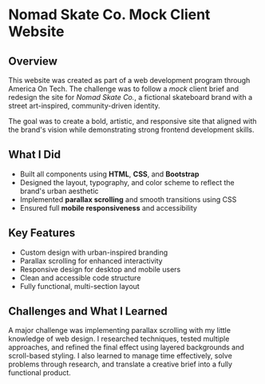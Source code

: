 # Nomad Skate Co. Mock Client Website

## Overview  
This website was created as part of a web development program through America On Tech. The challenge was to follow a *mock* client brief and redesign the site for *Nomad Skate Co.*, a fictional skateboard brand with a street art-inspired, community-driven identity.  

The goal was to create a bold, artistic, and responsive site that aligned with the brand's vision while demonstrating strong frontend development skills.

## What I Did  
- Built all components using **HTML**, **CSS**, and **Bootstrap**
- Designed the layout, typography, and color scheme to reflect the brand's urban aesthetic
- Implemented **parallax scrolling** and smooth transitions using CSS
- Ensured full **mobile responsiveness** and accessibility

## Key Features  
- Custom design with urban-inspired branding  
- Parallax scrolling for enhanced interactivity  
- Responsive design for desktop and mobile users  
- Clean and accessible code structure  
- Fully functional, multi-section layout  

## Challenges and What I Learned  
A major challenge was implementing parallax scrolling with my little knowledge of web design. I researched techniques, tested multiple approaches, and refined the final effect using layered backgrounds and scroll-based styling.
I also learned to manage time effectively, solve problems through research, and translate a creative brief into a fully functional product. 
